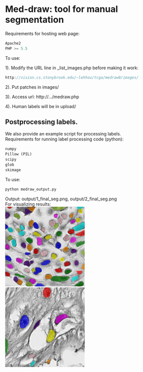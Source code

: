 # Med-draw: tool for manual segmentation

Requirements for hosting web page:

```javascript
Apache2
PHP >= 5.5
```

To use:

1). Modify the URL line in _list_images.php before making it work:  
```javascript
http://vision.cs.stonybrook.edu/~lehhou/tcga/medraw0/images/
```

2). Put patches in images/

3). Access url: http://.../medraw.php

4). Human labels will be in upload/

## Postprocessing labels.
We also provide an example script for processing labels.  
Requirements for running label processing code (python):

```python
numpy
Pillow (PIL)
scipy
glob
skimage
```

To use:

```python
python medraw_output.py
```

Output: output/1_final_seg.png, output/2_final_seg.png  
For visualizing results:  
![output/1_final_seg_visual.png](output/1_final_seg_visual.png)
![output/2_final_seg_visual.png](output/2_final_seg_visual.png)
